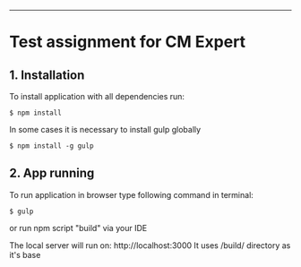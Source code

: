 ---

# Test assignment for CM Expert

## 1. Installation

To install application with all dependencies run:

```
$ npm install
```

In some cases it is necessary to install gulp globally

```
$ npm install -g gulp
```

## 2. App running

To run application in browser type following command in terminal:

```
$ gulp
```

or run npm script "build" via your IDE

The local server will run on: http://localhost:3000
It uses /build/ directory as it's base
